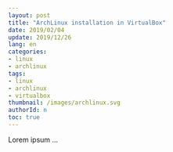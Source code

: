 ```yaml
---
layout: post
title: "ArchLinux installation in VirtualBox"
date: 2019/02/04
update: 2019/12/26
lang: en
categories:
- linux
- archlinux
tags:
- linux
- archlinux
- virtualbox
thumbnail: /images/archlinux.svg
authorId: n
toc: true
---
```

Lorem ipsum ...
